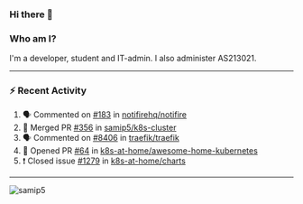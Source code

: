### Hi there 👋

### Who am I?
I'm a developer, student and IT-admin. I also administer AS213021.

---
### :zap: Recent Activity
<!--START_SECTION:activity-->
1. 🗣 Commented on [#183](https://github.com/notifirehq/notifire/issues/183) in [notifirehq/notifire](https://github.com/notifirehq/notifire)
2. 🎉 Merged PR [#356](https://github.com/samip5/k8s-cluster/pull/356) in [samip5/k8s-cluster](https://github.com/samip5/k8s-cluster)
3. 🗣 Commented on [#8406](https://github.com/traefik/traefik/issues/8406) in [traefik/traefik](https://github.com/traefik/traefik)
4. 💪 Opened PR [#64](https://github.com/k8s-at-home/awesome-home-kubernetes/pull/64) in [k8s-at-home/awesome-home-kubernetes](https://github.com/k8s-at-home/awesome-home-kubernetes)
5. ❗️ Closed issue [#1279](https://github.com/k8s-at-home/charts/issues/1279) in [k8s-at-home/charts](https://github.com/k8s-at-home/charts)
<!--END_SECTION:activity-->
---

<img align="center" src="https://github-readme-stats.vercel.app/api?username=samip5&show_icons=true" alt="samip5" />
